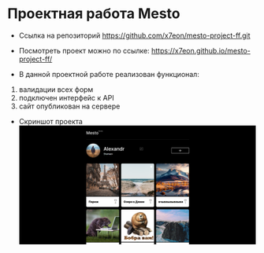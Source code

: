 # Проектная работа Mesto

* Ссылка на репозиторий https://github.com/x7eon/mesto-project-ff.git

* Посмотреть проект можно по ссылке: https://x7eon.github.io/mesto-project-ff/

* В данной проектной работе реализован функционал:
1. валидации всех форм
2. подключен интерфейс к API
3. cайт опубликован на сервере 

* Скриншот проекта
![Скриншот проекта](screens/project-screen.png)